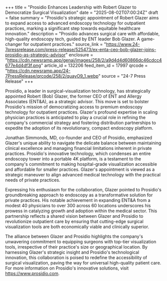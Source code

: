 +++
title = "Prosidio Enhances Leadership with Robert Glazer to Democratize Surgical Visualization"
date = "2025-08-02T07:00:24Z"
draft = false
summary = "Prosidio's strategic appointment of Robert Glazer aims to expand access to advanced endoscopy technology for outpatient practices, marking a significant step towards equitable healthcare innovation."
description = "Prosidio advances surgical care with affordable, high-quality endoscopy tech, guided by ENT leader Bob Glazer. A game-changer for outpatient practices."
source_link = "https://www.24-7pressrelease.com/press-release/525473/ex-enta-ceo-bob-glazer-joins-prosidio-as-strategic-advisor"
enclosure = "https://cdn.newsramp.app/genai/images/258/2/a9d4d4d60866dc46cdcc4677e4d4df3f.png"
article_id = 132206
feed_item_id = 17997
qrcode = "https://cdn.newsramp.app/24-7PressRelease/qrcode/258/2/quayO9_1.webp"
source = "24-7 Press Release"
+++

<p>Prosidio, a leader in surgical-visualization technology, has strategically appointed Robert (Bob) Glazer, the former CEO of ENT and Allergy Associates (ENT&A), as a strategic advisor. This move is set to bolster Prosidio's mission of democratizing access to premium endoscopy technology for outpatient practices. Glazer's profound expertise in scaling physician practices is anticipated to play a crucial role in refining the company's commercial strategy and fostering distribution partnerships to expedite the adoption of its revolutionary, compact endoscopy platform.</p><p>Jonathan Simmonds, MD, co-founder and CEO of Prosidio, emphasized Glazer's unique ability to navigate the delicate balance between maintaining clinical excellence and managing financial limitations inherent in private practices. Prosidio's innovative technology, which condenses an entire endoscopy tower into a portable 4K platform, is a testament to the company's commitment to making hospital-grade visualization accessible and affordable for smaller practices. Glazer's appointment is viewed as a strategic maneuver to align advanced medical technology with the practical needs of private practices.</p><p>Expressing his enthusiasm for the collaboration, Glazer pointed to Prosidio's groundbreaking approach to endoscopy as a transformative solution for private practices. His notable achievement in expanding ENT&A from a modest 40 physicians to over 300 across 60 locations underscores his prowess in catalyzing growth and adoption within the medical sector. This partnership reflects a shared vision between Glazer and Prosidio to revolutionize outpatient care by ensuring that cutting-edge surgical visualization tools are both economically viable and clinically superior.</p><p>The alliance between Glazer and Prosidio highlights the company's unwavering commitment to equipping surgeons with top-tier visualization tools, irrespective of their practice's size or geographical location. By harnessing Glazer's strategic insight and Prosidio's technological innovation, this collaboration is poised to redefine the accessibility of surgical visualization, paving the way for universal high-quality patient care. For more information on Prosidio's innovative solutions, visit <a href="https://www.prosidio.com" rel="nofollow" target="_blank">https://www.prosidio.com</a>.</p>